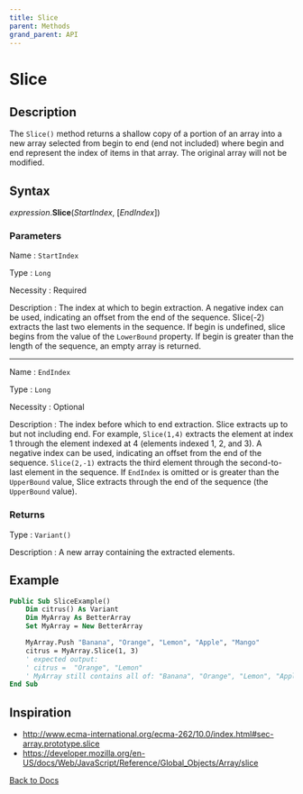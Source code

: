 ```yaml
---
title: Slice
parent: Methods
grand_parent: API
---
```


# Slice

## Description
The `Slice()` method returns a shallow copy of a portion of an array into a new array selected from begin to end (end not included) where begin and end represent the index of items in that array. The original array will not be modified.

## Syntax

*expression*.**Slice**(*StartIndex*, [*EndIndex*])

### Parameters

Name
: `StartIndex`

Type
: `Long`

Necessity
: Required

Description
: The index at which to begin extraction. A negative index can be used, indicating an offset from the end of the sequence. Slice(-2) extracts the last two elements in the sequence. If begin is undefined, slice begins from the value of the `LowerBound` property. If begin is greater than the length of the sequence, an empty array is returned.

---

Name
: `EndIndex`

Type
: `Long`

Necessity
: Optional

Description
: The index before which to end extraction. Slice extracts up to but not including end.
For example, `Slice(1,4)` extracts the element at index 1 through the element indexed at 4 (elements indexed 1, 2, and 3). A negative index can be used, indicating an offset from the end of the sequence. `Slice(2,-1)` extracts the third element through the second-to-last element in the sequence. If `EndIndex` is omitted or is greater than the `UpperBound` value, Slice extracts through the end of the sequence (the `UpperBound` value).

### Returns

Type
: `Variant()`

Description
: A new array containing the extracted elements.

## Example

```vb
Public Sub SliceExample()
    Dim citrus() As Variant
    Dim MyArray As BetterArray
    Set MyArray = New BetterArray

    MyArray.Push "Banana", "Orange", "Lemon", "Apple", "Mango"
    citrus = MyArray.Slice(1, 3)
    ' expected output:
    ' citrus =  "Orange", "Lemon"
    ' MyArray still contains all of: "Banana", "Orange", "Lemon", "Apple", "Mango"
End Sub
```


## Inspiration
* <http://www.ecma-international.org/ecma-262/10.0/index.html#sec-array.prototype.slice>
* <https://developer.mozilla.org/en-US/docs/Web/JavaScript/Reference/Global_Objects/Array/slice>


[Back to Docs](https://senipah.github.io/VBA-Better-Array/)
